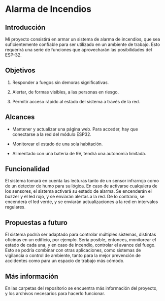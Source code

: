 # Alarma de Incendios
## Introducción
Mi proyecto consistirá en armar un sistema de alarma de incendios, que sea suficientemente confiable para ser utilizado en un ambiente de trabajo. Esto requerirá una serie de funciones que aprovecharán las posibilidades del ESP-32.

## Objetivos
1. Responder a fuegos sin demoras significativas.
   
2. Alertar, de formas visibles, a las personas en riesgo.
   
3. Permitir acceso rápido al estado del sistema a través de la red.
   
## Alcances
- Mantener y actualizar una página web. Para acceder, hay que conectarse a la red del módulo ESP32.

- Monitorear el estado de una sola habitación.

- Alimentado con una batería de 9V, tendrá una autonomía limitada.

## Funcionalidad
El sistema tomará en cuenta las lecturas tanto de un sensor infrarrojo como de un detector de humo para su lógica. En caso de activarse cualquiera de los sensores, el sistema activará su estado de alarma. Se encenderán el buzzer y el led rojo, y se enviarán alertas a la red. De lo contrario, se encenderá el led verde, y se enviarán actualizaciones a la red en intervalos regulares.

## Propuestas a futuro
El sistema podría ser adaptado para controlar múltiples sistemas, distintas oficinas en un edificio, por ejemplo. Sería posible, entonces, monitorear el estado de cada una, y en caso de incendio, controlar el avance del fuego. Esto se podría combinar con otras aplicaciones, como sistemas de vigilancia o control de ambiente, tanto para la mejor prevención de accidentes como para un espacio de trabajo más cómodo. 

## Más información
En las carpetas del repositorio se encuentra más información del proyecto, y los archivos necesarios para hacerlo funcionar.
